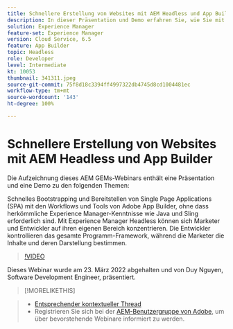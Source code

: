 ```yaml
---
title: Schnellere Erstellung von Websites mit AEM Headless und App Builder
description: In dieser Präsentation und Demo erfahren Sie, wie Sie mit den Workflows und Tools von Adobe App Builder schnell eine Single Page Application (SPA) bootstrappen und bereitstellen können.
solution: Experience Manager
feature-set: Experience Manager
version: Cloud Service, 6.5
feature: App Builder
topic: Headless
role: Developer
level: Intermediate
kt: 10053
thumbnail: 341311.jpeg
source-git-commit: 75f8d18c3394ff4997322db4745d8cd1004481ec
workflow-type: tm+mt
source-wordcount: '143'
ht-degree: 100%

---
```


# Schnellere Erstellung von Websites mit AEM Headless und App Builder

Die Aufzeichnung dieses AEM GEMs-Webinars enthält eine Präsentation und eine Demo zu den folgenden Themen:

Schnelles Bootstrapping und Bereitstellen von Single Page Applications (SPA) mit den Workflows und Tools von Adobe App Builder, ohne dass herkömmliche Experience Manager-Kenntnisse wie Java und Sling erforderlich sind. Mit Experience Manager Headless können sich Marketer und Entwickler auf ihren eigenen Bereich konzentrieren. Die Entwickler kontrollieren das gesamte Programm-Framework, während die Marketer die Inhalte und deren Darstellung bestimmen.

>[!VIDEO](https://video.tv.adobe.com/v/341311/?quality=12&learn=on)

Dieses Webinar wurde am 23. März 2022 abgehalten und von Duy Nguyen, Software Development Engineer, präsentiert.

>[!MORELIKETHIS]
<!-- >>* [Corresponding Adobe Experience Manager User Group Event page](https://aem-augs.adobe.com/details/adobe-experience-manager-aem-learning-chapter-presents-aem-gems-build-sites-faster-with-aem-headless-and-app-builder/) -->
>* [Entsprechender kontextueller Thread](https://adobe.ly/3LkSWdm)
>* Registrieren Sie sich bei der [AEM-Benutzergruppe von Adobe](https://aem-augs.adobe.com/), um über bevorstehende Webinare informiert zu werden.

